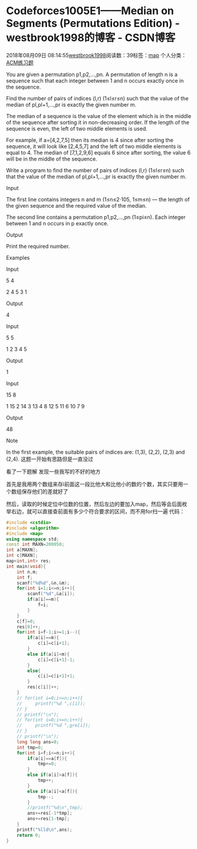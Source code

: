 # Codeforces1005E1——Median on Segments (Permutations Edition) - westbrook1998的博客 - CSDN博客





2018年08月09日 08:14:55[westbrook1998](https://me.csdn.net/westbrook1998)阅读数：39标签：[map](https://so.csdn.net/so/search/s.do?q=map&t=blog)
个人分类：[ACM练习题](https://blog.csdn.net/westbrook1998/article/category/7652684)









> 
You are given a permutation p1,p2,…,pn. A permutation of length n is a sequence such that each integer between 1 and n occurs exactly once in the sequence. 

  Find the number of pairs of indices (l,r) (1≤l≤r≤n) such that the value of the median of pl,pl+1,…,pr is exactly the given number m. 

  The median of a sequence is the value of the element which is in the middle of the sequence after sorting it in non-decreasing order. If the length of the sequence is even, the left of two middle elements is used. 

  For example, if a=[4,2,7,5] then its median is 4 since after sorting the sequence, it will look like [2,4,5,7] and the left of two middle elements is equal to 4. The median of [7,1,2,9,6] equals 6 since after sorting, the value 6 will be in the middle of the sequence. 

  Write a program to find the number of pairs of indices (l,r) (1≤l≤r≤n) such that the value of the median of pl,pl+1,…,pr is exactly the given number m. 

  Input 

  The first line contains integers n and m (1≤n≤2⋅105, 1≤m≤n) — the length of the given sequence and the required value of the median. 

  The second line contains a permutation p1,p2,…,pn (1≤pi≤n). Each integer between 1 and n occurs in p exactly once. 

  Output 

  Print the required number. 

  Examples 

  Input 

  5 4 

  2 4 5 3 1 

  Output 

  4 

  Input 

  5 5 

  1 2 3 4 5 

  Output 

  1 

  Input 

  15 8 

  1 15 2 14 3 13 4 8 12 5 11 6 10 7 9 

  Output 

  48 

  Note 

  In the first example, the suitable pairs of indices are: (1,3), (2,2), (2,3) and (2,4).
这题一开始有思路但是一直没过 

看了一下题解 发现一些我写的不好的地方 

首先是我用两个数组来存i前面这一段比他大和比他小的数的个数，其实只要用一个数组保存他们的差就好了 

然后，读取的时候定位中位数的位置，然后左边的要加入map，然后等会后面枚举右边，就可以直接查前面有多少个符合要求的区间，而不用for扫一遍
代码：

```cpp
#include <cstdio>
#include <algorithm>
#include <map>
using namespace std;
const int MAXN=200050;
int a[MAXN];
int c[MAXN];
map<int,int> res;
int main(void){
    int n,m;
    int f;
    scanf("%d%d",&n,&m);
    for(int i=1;i<=n;i++){
        scanf("%d",&a[i]);
        if(a[i]==m){
            f=i;
        }
    }
    c[f]=0;
    res[0]++;
    for(int i=f-1;i>=1;i--){
        if(a[i]==m){
            c[i]=c[i+1];
        }
        else if(a[i]<m){
            c[i]=c[i+1]-1;
        }
        else{
            c[i]=c[i+1]+1;
        }
        res[c[i]]++;
    }
    // for(int i=0;i<=n;i++){
    //     printf("%d ",c[i]);
    // }
    // printf("\n");
    // for(int i=0;i<=n;i++){
    //     printf("%d ",gre[i]);
    // }
    // printf("\n");
    long long ans=0;
    int tmp=0;
    for(int i=f;i<=n;i++){
        if(a[i]==a[f]){
            tmp+=0;
        }
        else if(a[i]>a[f]){
            tmp++;
        }
        else if(a[i]<a[f]){
            tmp--;
        }
        //printf("%d\n",tmp);
        ans+=res[-1*tmp];
        ans+=res[1-tmp];
    }
    printf("%lld\n",ans);
    return 0;
}
```






